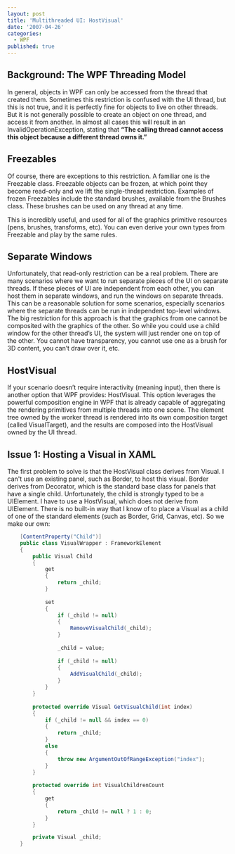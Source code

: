 ```yaml
---
layout: post
title: 'Multithreaded UI: HostVisual'
date: '2007-04-26'
categories:
  - WPF
published: true
---
```


## Background: The WPF Threading Model

In general, objects in WPF can only be accessed from the thread that created them.  Sometimes this restriction is confused with the UI thread, but this is not true, and it is perfectly fine for objects to live on other threads.  But it is not generally possible to create an object on one thread, and access it from another.  In almost all cases this will result in an InvalidOperationException, stating that **“The calling thread cannot access this object because a different thread owns it.”**

## Freezables

Of course, there are exceptions to this restriction.  A familiar one is the Freezable class.  Freezable objects can be frozen, at which point they become read-only and we lift the single-thread restriction.  Examples of frozen Freezables include the standard brushes, available from the Brushes class.  These brushes can be used on any thread at any time.

This is incredibly useful, and used for all of the graphics primitive resources (pens, brushes, transforms, etc).  You can even derive your own types from Freezable and play by the same rules.

## Separate Windows

Unfortunately, that read-only restriction can be a real problem.  There are many scenarios where we want to run separate pieces of the UI on separate threads.  If these pieces of UI are independent from each other, you can host them in separate windows, and run the windows on separate threads.  This can be a reasonable solution for some scenarios, especially scenarios where the separate threads can be run in independent top-level windows.  The big restriction for this approach is that the graphics from one cannot be composited with the graphics of the other.  So while you could use a child window for the other thread’s UI, the system will just render one on top of the other.  You cannot have transparency, you cannot use one as a brush for 3D content, you can’t draw over it, etc.

## HostVisual

If your scenario doesn’t require interactivity (meaning input), then there is another option that WPF provides: HostVisual.  This option leverages the powerful composition engine in WPF that is already capable of aggregating the rendering primitives from multiple threads into one scene.  The element tree owned by the worker thread is rendered into its own composition target (called VisualTarget), and the results are composed into the HostVisual owned by the UI thread.

## Issue 1: Hosting a Visual in XAML

The first problem to solve is that the HostVisual class derives from Visual.  I can't use an existing panel, such as Border, to host this visual.  Border derives from Decorator, which is the standard base class for panels that have a single child.  Unfortunately, the child is strongly typed to be a UIElement.  I have to use a HostVisual, which does not derive from UIElement. There is no built-in way that I know of to place a Visual as a child of one of the standard elements (such as Border, Grid, Canvas, etc).  So we make our own:

~~~ C#
    [ContentProperty("Child")]
    public class VisualWrapper : FrameworkElement
    {
        public Visual Child
        {
            get
            {
                return _child;
            }
 
            set
            {
                if (_child != null)
                {
                    RemoveVisualChild(_child);
                }
 
                _child = value;
 
                if (_child != null)
                {
                    AddVisualChild(_child);
                }
            }
        }
 
        protected override Visual GetVisualChild(int index)
        {
            if (_child != null && index == 0)
            {
                return _child;
            }
            else
            {
                throw new ArgumentOutOfRangeException("index");
            }
        }
 
        protected override int VisualChildrenCount
        {
            get
            {
                return _child != null ? 1 : 0;
            }
        }

        private Visual _child;
    }
~~~
